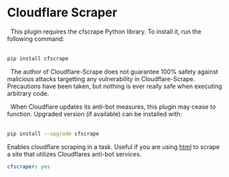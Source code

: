 # Cloudflare Scraper

<div class="alert alert-info" role="alert">
  <span class="glyphicon glyphicon glyphicon-download-alt"></span>
  &nbsp;
This plugin requires the cfscrape Python library. To install it, run the following command:
<br/><br/>

```cmd
pip install cfscrape
```

  <span class="glyphicon glyphicon glyphicon glyphicon-exclamation-sign"></span>
  &nbsp;
The author of Cloudflare-Scrape does not guarantee 100% safety against malicious attacks targetting any vulnerability in Cloudflare-Scrape. Precautions have been taken, but nothing is ever really safe when executing arbitrary code.

  <span class="glyphicon glyphicon glyphicon glyphicon glyphicon-info-sign"></span>
  &nbsp;
When Cloudflare updates its anti-bot measures, this plugin may cease to function. Upgraded version (if available) can be installed with:
<br/><br/>

```cmd
pip install --upgrade cfscrape
```
</div>

Enables cloudflare scraping in a task. Useful if you are using [html](/Plugins/html) to scrape a site that utilizes Cloudflares anti-bot services.

```yaml
cfscraper: yes
```

